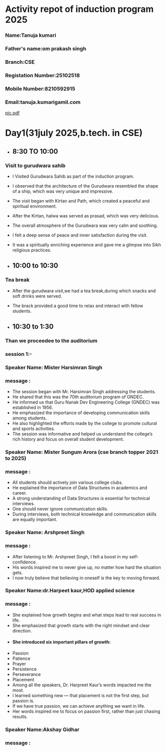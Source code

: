 # Activity repot of induction program 2025
### Name:Tanuja kumari
  
### Father's name:om prakash singh

### Branch:CSE

### Registation Number:25102518

### Mobile Number:8210592915

### Email:tanuja.kumarigamil.com


[pic.pdf](https://github.com/user-attachments/files/21559740/pic.pdf)

# Day1(31july 2025,b.tech. in CSE)
- ## 8:30 TO 10:00
### Visit to gurudwara sahib
- I Visited Gurudwara Sahib as part of the induction program.
- I observed that the architecture of the Gurudwara resembled the shape of a ship, which was very unique and impressive.
- The visit began with Kirtan and Path, which created a peaceful and spiritual environment.
- After the Kirtan, halwa was served as prasad, which was very delicious.
- The overall atmosphere of the Gurudwara was very calm and soothing.
- I felt a deep sense of peace and inner satisfaction during the visit.
- It was a spiritually enriching experience and gave me a glimpse into Sikh religious practices.

- ## 10:00 to 10:30
### Tea break
- After the gurudwara visit,we had a tea break,during which snacks and soft drinks were served.
- The brack provided a good time to relax and interact with fellow students.

- ## 10:30 to 1:30
### Than we proceedee to the auditorium
### session 1:-
### Speaker Name: Mister Harsimran Singh
### message : 
- The session began with Mr. Harsimran Singh addressing the students.
- He shared that this was the 70th auditorium program of GNDEC.
- He informed us that Guru Nanak Dev Engineering College (GNDEC) was established in 1956.
- He emphasized the importance of developing communication skills among students.
- He also highlighted the efforts made by the college to promote cultural and sports activities.
- The session was informative and helped us understand the college’s rich history and focus on overall student development.
### Speaker Name: Mister Sungum Arora (cse branch topper 2021 to 2025)
### message : 
-  All students should actively join various college clubs.
-  He explained the importance of Data Structures in academics and career.
-  A strong understanding of Data Structures is essential for technical interviews.
- One should never ignore communication skills.
-  During interviews, both technical knowledge and communication skills are equally important.
### Speaker Name: Arshpreet Singh
### message :
- After listening to Mr. Arshpreet Singh, I felt a boost in my self-confidence.
-  His words inspired me to never give up, no matter how hard the situation gets.
-  I now truly believe that believing in oneself is the key to moving forward.
### Speaker Name:dr.Harpeet kaur,HOD applied science  
### message :
- She explained how growth begins and what steps lead to real success in life.
- She emphasized that growth starts with the right mindset and clear direction.
- #### She introduced six important pillars of growth:
- Passion
- Patience
- Prayer
- Persistence
- Perseverance
- Placement
- Among all the speakers, Dr. Harpreet Kaur’s words impacted me the most.
- I learned something new — that placement is not the first step, but passion is.
- If we have true passion, we can achieve anything we want in life.
- Her words inspired me to focus on passion first, rather than just chasing results.
### Speaker Name:Akshay Gidhar  
### message :



















